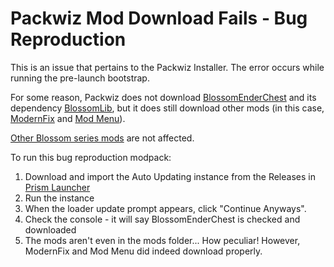 # Packwiz Mod Download Fails - Bug Reproduction

This is an issue that pertains to the Packwiz Installer. The error occurs while running the pre-launch bootstrap.

For some reason, Packwiz does not download [BlossomEnderChest](https://modrinth.com/mod/blossomenderchest/)
and its dependency [BlossomLib](https://modrinth.com/mod/blossomlib), but it does still download other mods
(in this case, [ModernFix](https://modrinth.com/mod/modernfix/) and [Mod Menu](https://modrinth.com/mod/modmenu/)).

[Other Blossom series mods](https://modrinth.com/user/CodedSakura) are not affected.

To run this bug reproduction modpack:

1. Download and import the Auto Updating instance from the Releases in [Prism Launcher](https://prismlauncher.org/)
2. Run the instance
3. When the loader update prompt appears, click "Continue Anyways".
4. Check the console - it will say BlossomEnderChest is checked and downloaded
5. The mods aren't even in the mods folder... How peculiar! However, ModernFix and Mod Menu did indeed download properly.
